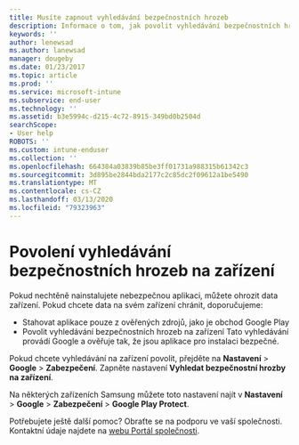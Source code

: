 ```yaml
---
title: Musíte zapnout vyhledávání bezpečnostních hrozeb
description: Informace o tom, jak povolit vyhledávání bezpečnostních hrozeb na zařízení
keywords: ''
author: lenewsad
ms.author: lanewsad
manager: dougeby
ms.date: 01/23/2017
ms.topic: article
ms.prod: ''
ms.service: microsoft-intune
ms.subservice: end-user
ms.technology: ''
ms.assetid: b3e5994c-d215-4c72-8915-349bd0b2504d
searchScope:
- User help
ROBOTS: ''
ms.custom: intune-enduser
ms.collection: ''
ms.openlocfilehash: 664384a03839b85be3ff01731a988315b61342c3
ms.sourcegitcommit: 3d895be2844bda2177c2c85dc2f09612a1be5490
ms.translationtype: MT
ms.contentlocale: cs-CZ
ms.lasthandoff: 03/13/2020
ms.locfileid: "79323963"
---
```

# <a name="enable-security-threat-scans-on-your-device"></a>Povolení vyhledávání bezpečnostních hrozeb na zařízení 
Pokud nechtěně nainstalujete nebezpečnou aplikaci, můžete ohrozit data zařízení. Pokud chcete data na svém zařízení chránit, doporučujeme: 

* Stahovat aplikace pouze z ověřených zdrojů, jako je obchod Google Play  
* Povolit vyhledávání bezpečnostních hrozeb na zařízení Tato vyhledávání provádí Google a ověřuje tak, že jsou aplikace pro instalaci bezpečné.  

Pokud chcete vyhledávání na zařízení povolit, přejděte na **Nastavení** > **Google** > **Zabezpečení**. Zapněte nastavení **Vyhledat bezpečnostní hrozby na zařízení**.  

Na některých zařízeních Samsung můžete toto nastavení najít v **Nastavení** > **Google** > **Zabezpečení** > **Google Play Protect**.

Potřebujete ještě další pomoc? Obraťte se na podporu ve vaší společnosti. Kontaktní údaje najdete na [webu Portál společnosti](https://go.microsoft.com/fwlink/?linkid=2010980). 
